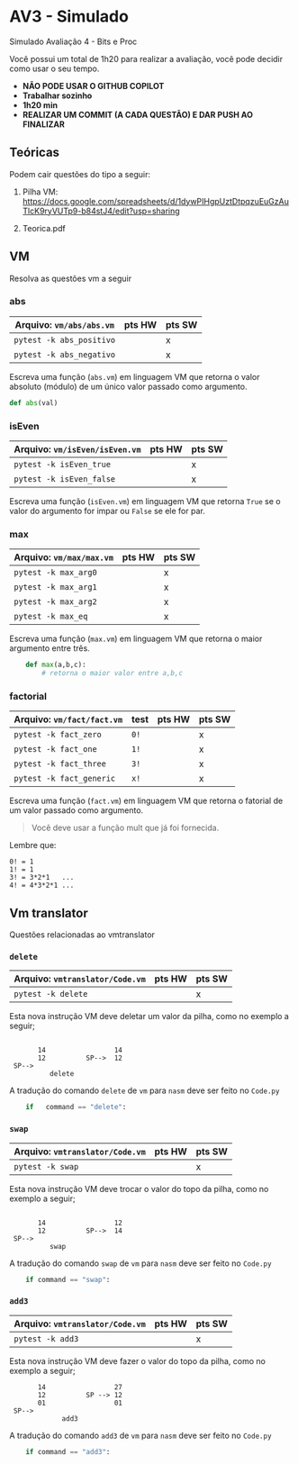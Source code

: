 # AV3 - Simulado

Simulado Avaliação 4 - Bits e Proc

Você possui um total de 1h20 para realizar a avaliação, você pode decidir
como usar o seu tempo.

- **NÃO PODE USAR O GITHUB COPILOT**
- **Trabalhar sozinho**
- **1h20 min**
- **REALIZAR UM COMMIT (A CADA QUESTÃO) E DAR PUSH AO FINALIZAR**

## Teóricas

Podem cair questões do tipo a seguir:

1. Pilha VM: https://docs.google.com/spreadsheets/d/1dywPIHgpUztDtpqzuEuGzAuTlcK9ryVUTp9-b84stJ4/edit?usp=sharing

1. Teorica.pdf

## VM

Resolva as questões vm a seguir

### abs

| Arquivo: `vm/abs/abs.vm` | pts HW | pts SW |
|--------------------------|--------|--------|
| `pytest -k abs_positivo` |        | x      |
| `pytest -k abs_negativo` |        | x      |

Escreva uma função (`abs.vm`) em linguagem VM que retorna o valor absoluto (módulo) de um único valor passado como argumento.

``` python
def abs(val)
```

### isEven

| Arquivo: `vm/isEven/isEven.vm` | pts HW | pts SW |
|--------------------------------|--------|--------|
| `pytest -k isEven_true`        |        | x     |
| `pytest -k isEven_false`       |        | x      |

Escreva uma função (`isEven.vm`) em linguagem VM que retorna `True` se o valor do argumento for impar ou `False` se ele for par.

### max

| Arquivo: `vm/max/max.vm` | pts HW | pts SW |
|--------------------------|--------|--------|
| `pytest -k max_arg0`     |        | x      |
| `pytest -k max_arg1`     |        | x      |
| `pytest -k max_arg2`     |        | x      |
| `pytest -k max_eq`       |        | x      |

Escreva uma função (`max.vm`) em linguagem VM que retorna o maior argumento entre três.

``` python
    def max(a,b,c):
        # retorna o maior valor entre a,b,c
```

### factorial

| Arquivo: `vm/fact/fact.vm` | test | pts HW | pts SW |
|----------------------------|------|--------|--------|
| `pytest -k fact_zero`      | `0!` |        | x      |
| `pytest -k fact_one`       | `1!` |        | x      |
| `pytest -k fact_three`     | `3!` |        | x      |
| `pytest -k fact_generic`   | `x!` |        | x      |

Escreva uma função (`fact.vm`) em linguagem VM que retorna o fatorial de um valor passado como argumento.

> Você deve usar a função mult que já foi fornecida.

Lembre que:

``` text
0! = 1
1! = 1
3! = 3*2*1   ... 
4! = 4*3*2*1 ...
```

## Vm translator

Questões relacionadas ao vmtranslator

### `delete`

| Arquivo: `vmtranslator/Code.vm` | pts HW | pts SW |
|---------------------------------|--------|--------|
| `pytest -k delete`              |        | x      |

Esta nova instrução VM deve deletar um valor da pilha, como no exemplo a seguir;

``` text
   
       14                 14
       12          SP-->  12
 SP-->              
          delete
```

A tradução do comando `delete` de `vm` para `nasm` deve ser feito no `Code.py`

``` python
    if   command == "delete":
```

### `swap`

| Arquivo: `vmtranslator/Code.vm` | pts HW | pts SW |
|---------------------------------|--------|--------|
| `pytest -k swap`                |        | x      |

Esta nova instrução VM deve trocar o valor do topo da pilha, como no exemplo a seguir;

``` text
   
       14                 12
       12          SP-->  14
 SP-->              
          swap
```

A tradução do comando `swap` de `vm` para `nasm` deve ser feito no `Code.py`

``` python
    if command == "swap":
```

### `add3`

| Arquivo: `vmtranslator/Code.vm` | pts HW | pts SW |
|---------------------------------|--------|--------|
| `pytest -k add3`                |        | x      |

Esta nova instrução VM deve fazer o valor do topo da pilha, como no exemplo a seguir;

``` text
       14                 27
       12          SP --> 12
       01                 01
 SP-->              
             add3
```

A tradução do comando `add3` de `vm` para `nasm` deve ser feito no `Code.py`

``` python
    if command == "add3":
```
